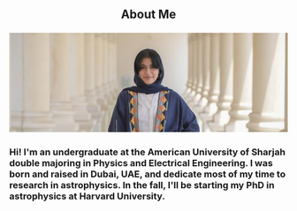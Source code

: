 ## <p style="text-align: center;"> About Me </p>
![ ](./images/personalpic.jpeg)
### Hi! I'm an undergraduate at the American University of Sharjah double majoring in Physics and Electrical Engineering. I was born and raised in Dubai, UAE, and dedicate most of my time to research in astrophysics. In the fall, I'll be starting my PhD in astrophysics at Harvard University.

